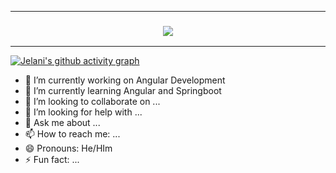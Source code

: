 <!-- ### Hi there 👋 -->
</h3>

---

<h3 align="center">
	<img src="https://github-readme-stats.vercel.app/api?username=GeloneJT&count_private=true&show_icons=true&hide=prs&include_all_commits=true&theme=dracula" />
</h3>

---
[![Jelani's github activity graph](https://activity-graph.herokuapp.com/graph?username=GeloneJT&bg_color=ffffff&color=4c689e&line=4c9e68&point=403d3d&area=true&hide_border=true)](https://github.com/ashutosh00710/github-readme-activity-graph)

- 🔭 I’m currently working on Angular Development
- 🌱 I’m currently learning Angular and Springboot
- 👯 I’m looking to collaborate on ...
- 🤔 I’m looking for help with ...
- 💬 Ask me about ...
- 📫 How to reach me: ...
- 😄 Pronouns: He/HIm
- ⚡ Fun fact: ...

